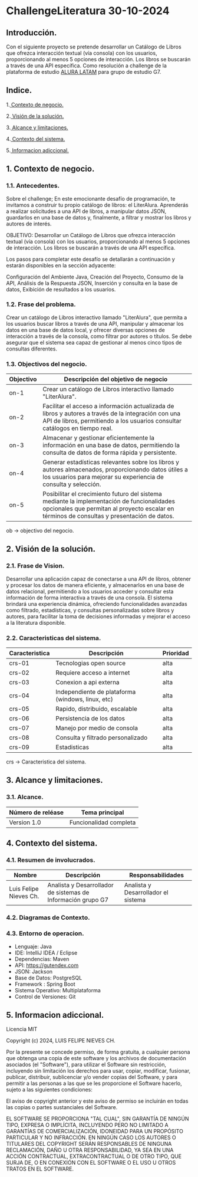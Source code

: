 
# ChallengeLiteratura 30-10-2024

## Introducción.

Con el siguiente proyecto se pretende desarrollar un Catálogo de Libros que ofrezca interacción textual (vía consola) con los usuarios, proporcionando al menos 5 opciones de interacción. Los libros se buscarán a través de una API específica. Como resolución a challenge de la plataforma de estudio [ALURA LATAM](https://www.aluracursos.com) para grupo de estudio G7.

## Indice.
1.[ Contexto de negocio.](#1.-contextode-de-negocio.)

2.[ Visión de la solución.](#2.-Visión-de-la-solución)

3.[ Alcance y limitaciones.](#3.-Alcance-y-limitaciones)

4.[ Contexto del sistema.](#4.-Contexto-del-sistema)

5.[ Informacion adiccional.](#5.-Informacion-adiccional)

## 1. Contexto de negocio.

### 1.1. Antecedentes.

Sobre el challenge; En este emocionante desafío de programación, te invitamos a construir tu propio catálogo de libros: el LiterAlura. Aprenderás a realizar solicitudes a una API de libros, a manipular datos JSON, guardarlos en una base de datos y, finalmente, a filtrar y mostrar los libros y autores de interés.

OBJETIVO: Desarrollar un Catálogo de Libros que ofrezca interacción textual (vía consola) con los usuarios, proporcionando al menos 5 opciones de interacción. Los libros se buscarán a través de una API específica.

Los pasos para completar este desafío se detallarán a continuación y estarán disponibles en la sección adyacente:

Configuración del Ambiente Java, Creación del Proyecto,
Consumo de la API, Análisis de la Respuesta JSON, Inserción y consulta en la base de datos, Exibición de resultados a los usuarios.

### 1.2. Frase del problema.
Crear un catálogo de Libros interactivo llamado "LiterAlura", que permita a los usuarios buscar libros a través de una API, manipular y almacenar los datos en una base de datos local, y ofrecer diversas opciones de interacción a través de la consola, como filtrar por autores o títulos. Se debe asegurar que el sistema sea capaz de gestionar al menos cinco tipos de consultas diferentes.

### 1.3. Objectivos del negocio.

| Objectivo         |Descripción del objetivo de negocio                                 |
| ----------------- | ------------------------------------------------------------------ |
| on-1              |Crear un catálogo de Libros interactivo llamado "LiterAlura".       |
| on-2              |Facilitar el acceso a información actualizada de libros y autores a través de la integración con una API de libros, permitiendo a los usuarios consultar catálogos en tiempo real.|
| on-3              |Almacenar y gestionar eficientemente la información en una base de datos, permitiendo la consulta de datos de forma rápida y persistente.|
| on-4              |Generar estadísticas relevantes sobre los libros y autores almacenados, proporcionando datos útiles a los usuarios para mejorar su experiencia de consulta y selección.|
| on-5              |Posibilitar el crecimiento futuro del sistema mediante la implementación de funcionalidades opcionales que permitan al proyecto escalar en términos de consultas y presentación de datos.|

ob -> objectivo del negocio.

## 2. Visión de la solución.

### 2.1. Frase de Vision.

Desarrollar una aplicación capaz de conectarse a una API de libros, obtener y procesar los datos de manera eficiente, y almacenarlos en una base de datos relacional, permitiendo a los usuarios acceder y consultar esta información de forma interactiva a través de una consola. El sistema brindará una experiencia dinámica, ofreciendo funcionalidades avanzadas como filtrado, estadísticas, y consultas personalizadas sobre libros y autores, para facilitar la toma de decisiones informadas y mejorar el acceso a la literatura disponible.

### 2.2. Caracteristicas del sistema.

| Caracteristica|Descripción|Prioridad|
| --------| --------| --------|
| crs-01| Tecnologias open source | alta |
| crs-02| Requiere acceso a internet | alta |
| crs-03| Conexion a api externa | alta |
| crs-04| Independiente de plataforma (windows, linux, etc) | alta |
| crs-05| Rapido, distribuido, escalable | alta |
| crs-06| Persistencia de los datos | alta |
| crs-07| Manejo por medio de consola | alta |
| crs-08| Consulta y filtrado personalizado | alta |
| crs-09| Estadisticas | alta |

crs -> Caracteristica del sistema.

## 3. Alcance y limitaciones.

### 3.1. Alcance.

| Número de reléase|Tema principal|
| --------| --------|
| Version 1.0| Funcionalidad completa |

## 4. Contexto del sistema.

### 4.1. Resumen de involucrados.

| Nombre|Descripción|Responsabilidades|
| --------| --------| --------|
| Luis Felipe Nieves Ch.| Analista y Desarrollador de sistemas de Información grupo G7 | Analista y Desarrollador el sistema |

### 4.2. Diagramas de Contexto.



### 4.3. Entorno de operacion.

- Lenguaje: Java
- IDE: IntelliJ IDEA / Eclipse
- Dependencias: Maven
- API: https://gutendex.com
- JSON: Jackson
- Base de Datos: PostgreSQL
- Framework : Spring Boot
- Sistema Operativo: Multiplataforma
- Control de Versiones: Git

## 5. Informacion adiccional.

Licencia MIT

Copyright (c) 2024, LUIS FELIPE NIEVES CH.

Por la presente se concede permiso, de forma gratuita, a cualquier persona que obtenga una copia
de este software y los archivos de documentación asociados (el "Software"), para utilizar
el Software sin restricción, incluyendo sin limitación los derechos para usar, copiar, modificar,
fusionar, publicar, distribuir, sublicenciar y/o vender copias del Software, y para permitir a las
personas a las que se les proporcione el Software hacerlo, sujeto a las siguientes condiciones:

El aviso de copyright anterior y este aviso de permiso se incluirán en todas las copias o partes sustanciales
del Software.

EL SOFTWARE SE PROPORCIONA "TAL CUAL", SIN GARANTÍA DE NINGÚN TIPO, EXPRESA O IMPLÍCITA,
INCLUYENDO PERO NO LIMITADO A GARANTÍAS DE COMERCIALIZACIÓN, IDONEIDAD PARA UN PROPÓSITO PARTICULAR
Y NO INFRACCIÓN. EN NINGÚN CASO LOS AUTORES O TITULARES DEL COPYRIGHT SERÁN RESPONSABLES DE
NINGUNA RECLAMACIÓN, DAÑO U OTRA RESPONSABILIDAD, YA SEA EN UNA ACCIÓN CONTRACTUAL, EXTRACONTRACTUAL
O DE OTRO TIPO, QUE SURJA DE, O EN CONEXIÓN CON EL SOFTWARE O EL USO U OTROS TRATOS EN EL
SOFTWARE.